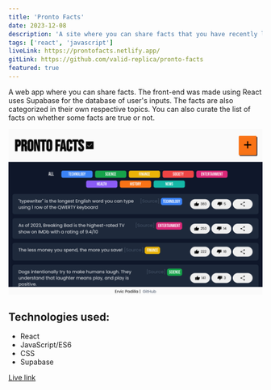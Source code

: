 ```yaml
---
title: 'Pronto Facts'
date: 2023-12-08
description: 'A site where you can share facts that you have recently learned'
tags: ['react', 'javascript']
liveLink: https://prontofacts.netlify.app/
gitLink: https://github.com/valid-replica/pronto-facts
featured: true
---
```


A web app where you can share facts. The front-end was made using React uses Supabase for the database of user's inputs. The facts are also categorized in their own respective topics. You can also curate the list of facts on whether some facts are true or not.

![pronto facts project](./images/pronto-facts.png)

## Technologies used:

- React
- JavaScript/ES6
- CSS
- Supabase

[Live link](https://prontofacts.netlify.app/)
